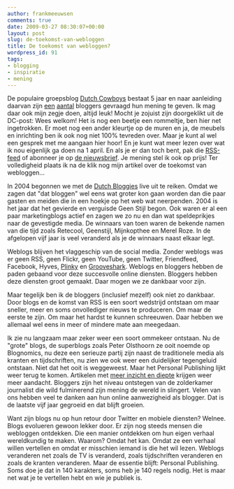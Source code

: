 ```yaml
---
author: frankmeeuwsen
comments: true
date: 2009-03-27 08:30:07+00:00
layout: post
slug: de-toekomst-van-webloggen
title: De toekomst van webloggen?
wordpress_id: 91
tags:
- blogging
- inspiratie
- mening
---
```


De populaire groepsblog [Dutch Cowboys](http://www.dutchcowboys.nl) bestaat 5 jaar en naar aanleiding daarvan zijn [een](http://www.dutchcowboys.nl/weblog/16564) [aantal](http://www.dutchcowboys.nl/weblog/16560) bloggers gevraagd hun mening te geven. Ik mag daar ook mijn zegje doen, altijd leuk! Mocht je zojuist zijn doorgeklikt uit de DC-post: Wees welkom! Het is nog een beetje een rommeltje, ben hier net ingetrokken. Er moet nog een ander kleurtje op de muren en ja, de meubels en inrichting ben ik ook nog niet 100% tevreden over. Maar je kunt al wel een gesprek met me aangaan hier hoor! En je kunt wat meer lezen over wat ik nou eigenlijk ga doen na 1 april. En als je er dan toch bent, pak die [RSS-feed](http://feedproxy.google.com/IncredibleAdventure) of abonneer je op [de nieuwsbrief](http://feedburner.google.com/fb/a/mailverify?uri=IncredibleAdventure&loc=en_US). Je mening stel ik ook op prijs! Ter volledigheid plaats ik na de klik nog mijn artikel over de toekomst van webloggen...

<!-- more -->

In 2004 begonnen we met de [Dutch Bloggies](http://www.dutchbloggies.nl) live uit te reiken. Omdat we zagen dat "dat bloggen" wel eens wat groter kon gaan worden dan die paar gasten en meiden die in een hoekje op het web wat neerpenden. 2004 is het jaar dat het gevierde en verguisde Geen Stijl begon. Ook waren er al een paar marketingblogs actief en zagen we zo nu en dan wat speldeprikjes naar de gevestigde media. De winnaars van toen waren de bekende namen van die tijd zoals Retecool, Geenstijl, Mijnkopthee en Merel Roze. In de afgelopen vijf jaar is veel veranderd als je de winnaars naast elkaar legt.

Weblogs blijven het vlaggeschip van de social media. Zonder weblogs was er geen RSS, geen Flickr, geen YouTube, geen Twitter, Friendfeed, Facebook, Hyves, [Plinky](http://www.plinky.com) en [Grooveshark](http://www.grooveshark.com). Weblogs en bloggers hebben de paden gebaand voor deze succesvolle online diensten. Bloggers hebben deze diensten groot gemaakt. Daar mogen we ze dankbaar voor zijn.

Maar tegelijk ben ik de bloggers (inclusief mezelf) ook niet zo dankbaar. Door blogs en de komst van RSS is een soort wedstrijd ontstaan om maar sneller, meer en soms onvollediger nieuws te produceren. Om maar de eerste te zijn. Om maar het hardst te kunnen schreeuwen. Daar hebben we allemaal wel eens in meer of mindere mate aan meegedaan.

Ik zie nu langzaam maar zeker weer een soort ommekeer ontstaan. Nu de "grote" blogs, de superblogs zoals Peter Olsthoorn ze ooit noemde op Blognomics, nu deze een serieuze partij zijn naast de traditionele media als kranten en tijdschriften, nu zien we ook weer een duidelijker tegengeluid ontstaan. Niet dat het ooit is weggeweest. Maar het Personal Publishing lijkt weer terug te komen. Artikelen met [meer inzicht en diepte](http://paulisakson.typepad.com/planning/2009/03/stuck-in-the-now.html) krijgen weer meer aandacht. Bloggers zijn het niveau ontstegen van de zolderkamer journalist die wild fulminerend zijn mening de wereld in slingert. Velen van ons hebben veel te danken aan hun online aanwezigheid als blogger. Dat is de laatste vijf jaar gegroeid en dat blijft groeien.

Want zijn blogs nu op hun retour door Twitter en mobiele diensten? Welnee. Blogs evolueren gewoon lekker door. Er zijn nog steeds mensen die webloggen ontdekken. Die een manier ontdekken om hun eigen verhaal wereldkundig te maken. Waarom? Omdat het kan. Omdat ze een verhaal willen vertellen en omdat er misschien iemand is die het wil lezen. Weblogs veranderen net zoals de TV is veranderd, zoals tijdschriften veranderen en zoals de kranten veranderen. Maar de essentie blijft: Personal Publishing. Soms doe je dat in 140 karakters, soms heb je 140 regels nodig. Het is maar net wat je te vertellen hebt en wie je publiek is.
